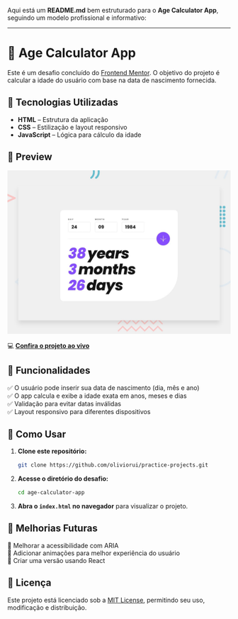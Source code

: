 Aqui está um **README.md** bem estruturado para o **Age Calculator App**, seguindo um modelo profissional e informativo:  

---

# 🎂 Age Calculator App  

Este é um desafio concluído do [Frontend Mentor](https://www.frontendmentor.io/). O objetivo do projeto é calcular a idade do usuário com base na data de nascimento fornecida.  

## 🚀 Tecnologias Utilizadas  

- **HTML** – Estrutura da aplicação  
- **CSS** – Estilização e layout responsivo  
- **JavaScript** – Lógica para cálculo da idade  

## 📸 Preview  

![Age Calculator App Preview](./design/desktop-preview.jpg)  

💻 **[Confira o projeto ao vivo](https://oliviorui.github.io/practice-projects/html-css-js/age-calculator-app-main/index.html)**

## 📌 Funcionalidades  

✅ O usuário pode inserir sua data de nascimento (dia, mês e ano)  
✅ O app calcula e exibe a idade exata em anos, meses e dias  
✅ Validação para evitar datas inválidas  
✅ Layout responsivo para diferentes dispositivos  

## 📂 Como Usar  

1. **Clone este repositório:**  
   ```bash
   git clone https://github.com/oliviorui/practice-projects.git
   ```  
2. **Acesse o diretório do desafio:**  
   ```bash
   cd age-calculator-app
   ```  
3. **Abra o `index.html` no navegador** para visualizar o projeto.  

## 🔧 Melhorias Futuras  

🚀 Melhorar a acessibilidade com ARIA  
🚀 Adicionar animações para melhor experiência do usuário  
🚀 Criar uma versão usando React  

## 📜 Licença  

Este projeto está licenciado sob a [MIT License](LICENSE), permitindo seu uso, modificação e distribuição.
